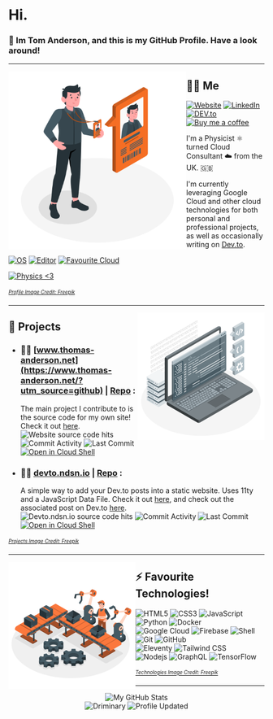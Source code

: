 # Hi.

### 👋 Im Tom Anderson, and this is my GitHub Profile. Have a look around!

***

<img align="left" height="350" src="https://raw.githubusercontent.com/Driminary/Driminary/master/profile.svg" alt="Profile SVG">

## 👨‍🦰 Me

[![Website](https://img.shields.io/badge/Website-www.thomas--anderson.net-21374b?style=flat-square&logo=html5&logoColor=white)](https://www.thomas-anderson.net/?utm_source=github) 
[![LinkedIn](https://img.shields.io/badge/LinkedIn-Tom%20Anderson-informational?style=flat-square&logo=linkedin&logoColor=white)](https://www.linkedin.com/in/th0masanderson/) 
[![DEV.to](https://img.shields.io/badge/DEV.to-ndsn-black?logo=dev.to&logoColor=white)](https://dev.to/ndsn)
[![Buy me a coffee](https://img.shields.io/badge/Buy%20me%20a%20coffee-orange?logo=Buy%20Me%20A%20Coffee&logoColor=white)](https://www.buymeacoffee.com/ndsn)

I'm a Physicist ⚛️ turned Cloud Consultant ☁️ from the UK. 🇬🇧

I'm currently leveraging Google Cloud and other cloud technologies for both personal and professional projects, as well as occasionally writing on [Dev.to](https://dev.to/ndsn).

[![OS](https://img.shields.io/badge/OS-Chrome%20OS-informational?style=flat-square&logo=google-chrome&logoColor=white)](https://www.google.com/intl/en_uk/chromebook/chrome-os/) 
[![Editor](https://img.shields.io/badge/Editor-Google%20Cloud%20Shell-lightgrey?style=flat-square&logo=gnu-bash&logoColor=white)](https://cloud.google.com/shell) 
[![Favourite Cloud](https://img.shields.io/badge/Favourite%20Cloud-Google%20Cloud-yellow?style=flat-square&logo=google-cloud&logoColor=white)](https://cloud.google.com/)

[![Physics <3](https://img.shields.io/badge/I%20%E2%99%A5-Physics-brightgreen?style=flat-square&logo=electron&logoColor=white)](https://eps.leeds.ac.uk/physics)

<sub><sup>*<a href="https://stories.freepik.com/people">Profile Image Credit: Freepik</a>*</sup></sub>

***

<img align="right" height="250" src="https://raw.githubusercontent.com/Driminary/Driminary/master/projects.svg" alt="Projects SVG">

## 🚧 Projects

* ### **👨‍💻 [www.thomas-anderson.net](https://www.thomas-anderson.net/?utm_source=github) | [Repo](https://github.com/Driminary/thomas-anderson.net)** : 
  The main project I contribute to is the source code for my own site! Check it out [here](https://github.com/Driminary/thomas-anderson.net).\
  ![Website source code hits](https://badges.pufler.dev/visits/Driminary/thomas-anderson.net) ![Commit Activity](http://img.shields.io/github/commit-activity/m/Driminary/thomas-anderson.net) ![Last Commit](https://img.shields.io/github/last-commit/Driminary/thomas-anderson.net)\
  [![Open in Cloud Shell](https://img.shields.io/badge/Google%20Cloud%20Shell-Clone-5391FE?style=for-the-badge&logo=gnu-bash&logoColor=white)](https://ssh.cloud.google.com/cloudshell/editor?cloudshell_git_repo=https://github.com/driminary/thomas-anderson.net.git&shellonly=true)
* ### **👨‍💻 [devto.ndsn.io](https://devto.ndsn.io) | [Repo](https://github.com/Driminary/devto.ndsn.io)** : 
  A simple way to add your Dev.to posts into a static website. Uses 11ty and a JavaScript Data File. Check it out [here](https://github.com/Driminary/thomas-anderson.net), and check out the associated post on Dev.to [here](https://dev.to/ndsn/add-dev-to-posts-to-your-static-site-in-20-lines-of-code-409h).\
  ![Devto.ndsn.io source code hits](https://badges.pufler.dev/visits/Driminary/devto.ndsn.io) ![Commit Activity](http://img.shields.io/github/commit-activity/m/Driminary/devto.ndsn.io) ![Last Commit](https://img.shields.io/github/last-commit/Driminary/devto.ndsn.io)\
  [![Open in Cloud Shell](https://img.shields.io/badge/Google%20Cloud%20Shell-Clone-5391FE?style=for-the-badge&logo=gnu-bash&logoColor=white)](https://ssh.cloud.google.com/cloudshell/editor?cloudshell_git_repo=https://github.com/driminary/devto.ndsn.io.git&shellonly=true)

<sub><sup>*<a href="https://stories.freepik.com/web">Projects Image Credit: Freepik</a>*</sup></sub>

***

<img align="left" height="250" src="https://raw.githubusercontent.com/Driminary/Driminary/master/technologies.svg" alt="Technologies SVG">
  
## ⚡ Favourite Technologies!

![HTML5](https://img.shields.io/badge/-HTML5-E34F26?logo=html5&logoColor=white)
![CSS3](https://img.shields.io/badge/-CSS3-1572B6?logo=css3)
![JavaScript](https://img.shields.io/badge/-JavaScript-black?logo=javascript)
<br>
![Python](https://img.shields.io/badge/-Python-black?logo=Python)
![Docker](https://img.shields.io/badge/-Docker-black?logo=docker)
<br>
![Google Cloud](https://img.shields.io/badge/Google%20Cloud-black?logo=google-cloud)
![Firebase](https://img.shields.io/badge/-Firebase-FFCA28?logo=firebase&logoColor=black)
![Shell](https://img.shields.io/badge/-shell-5391FE?logo=PowerShell&logoColor=white)
<br>
![Git](https://img.shields.io/badge/-Git-black?logo=git)
![GitHub](https://img.shields.io/badge/-GitHub-181717?logo=github)
<br>
![Eleventy](https://img.shields.io/badge/-11ty-black?logo=eleventy)
![Tailwind CSS](https://img.shields.io/badge/-Tailwind%20CSS-38B2AC?logo=tailwind-css&logoColor=white)
<br>
![Nodejs](https://img.shields.io/badge/-Nodejs-black?logo=Node.js)
![GraphQL](https://img.shields.io/badge/-GraphQL-E10098?logo=graphql)
![TensorFlow](https://img.shields.io/badge/-TensorFlow-FF6F00?logo=tensorflow&logoColor=white)

<sub><sup>*<a href="https://stories.freepik.com/work">Technologies Image Credit: Freepik</a>*</sup></sub>

***

<p align="center">
  <img src="https://github-readme-stats.vercel.app/api?username=driminary&show_icons=true" alt="My GitHub Stats" />
  <br>
  <img src="https://komarev.com/ghpvc/?username=Driminary&label=You are visitor" alt="Driminary" />
  <img src="https://img.shields.io/github/last-commit/driminary/driminary?label=profile%20updated&style=flat-square" alt="Profile Updated" />
</p>

